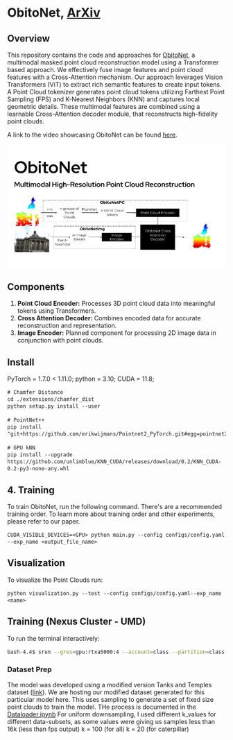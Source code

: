# ObitoNet, [ArXiv](https://arxiv.org/abs/2412.18775)

## Overview

This repository contains the code and approaches for [ObitoNet](https://arxiv.org/abs/2412.18775), a multimodal masked point cloud reconstruction model using a Transformer based approach.
We effectively fuse image features and point cloud features with a Cross-Attention mechanism. Our approach leverages Vision Transformers (ViT) to extract rich semantic features to create input tokens.
A Point Cloud tokenizer generates point cloud tokens utilizing Farthest Point Sampling (FPS) and K-Nearest Neighbors (KNN) and captures local geometric details. 
These multimodal features are combined using a learnable Cross-Attention decoder module, that reconstructs high-fidelity point clouds. 

A link to the video showcasing ObitoNet can be found [here](https://www.youtube.com/watch?v=xC1fuEzKreo).

<p align="center">
  <img src="media/obitonet.png" alt="ObitoNet Architecture" />
</p>

## Components
1. **Point Cloud Encoder:** Processes 3D point cloud data into meaningful tokens using Transformers.
2. **Cross Attention Decoder:** Combines encoded data for accurate reconstruction and representation.
3. **Image Encoder:** Planned component for processing 2D image data in conjunction with point clouds.


## Install
PyTorch = 1.7.0 < 1.11.0; python = 3.10; CUDA = 11.8;

```
# Chamfer Distance
cd ./extensions/chamfer_dist
python setup.py install --user

# PointNet++
pip install "git+https://github.com/erikwijmans/Pointnet2_PyTorch.git#egg=pointnet2_ops&subdirectory=pointnet2_ops_lib"

# GPU kNN
pip install --upgrade https://github.com/unlimblue/KNN_CUDA/releases/download/0.2/KNN_CUDA-0.2-py3-none-any.whl
```

## 4. Training
To train ObitoNet, run the following command. There's are a recommended training order. To learn more about training order and other experiments, please refer to our paper.

```
CUDA_VISIBLE_DEVICES=<GPU> python main.py --config configs/config.yaml --exp_name <output_file_name>
```

## Visualization

To visualize the Point Clouds run:

```
python visualization.py --test --config configs/config.yaml--exp_name <name>
```

## Training (Nexus Cluster - UMD)
To run the terminal interactively:
```bash
bash-4.4$ srun --gres=gpu:rtxa5000:4 --account=class --partition=class --qos high -t 1-00:00:00 --mem-per-cpu=64gb --pty bash -i
```

### Dataset Prep 

The model was developed using a modified version Tanks and Temples dataset ([link](https://www.tanksandtemples.org/)). 
We are hosting our modified dataset generated for this particular model here. This uses sampling to generate a set of fixed size point clouds to train the model. THe process is documented in the [Dataloader.ipynb](https://github.com/vinay-lanka/ObitoNet/blob/master/experiments/dataloader.ipynb)
For uniform downsampling, I used different k_values for different data-subsets, as some values were giving us samples less than 16k (less than fps output)
k = 100 (for all)
k = 20 (for caterpillar)